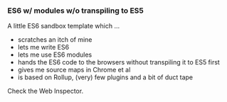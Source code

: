 ### ES6 w/ modules w/o transpiling to ES5

A little ES6 sandbox template which …

- scratches an itch of mine
- lets me write ES6
- lets me use ES6 modules
- hands the ES6 code to the browsers without transpiling it to ES5 first
- gives me source maps in Chrome et al
- is based on Rollup, (very) few plugins and a bit of duct tape

Check the Web Inspector.
